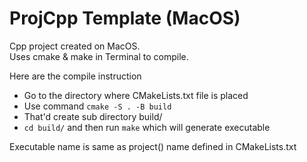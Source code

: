# ProjCpp Template (MacOS)

Cpp project created on MacOS. <br/>
Uses cmake & make in Terminal to compile.

Here are the compile instruction

 * Go to the directory where CMakeLists.txt file is placed
 * Use command `cmake -S . -B build`
 * That'd create sub directory build/
 * `cd build/` and then run `make` which will generate executable

Executable name is same as project() name defined in CMakeLists.txt